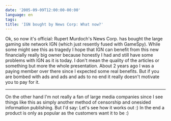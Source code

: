 ```yaml
---
date: '2005-09-09T12:00:00-00:00'
language: en
tags:
title: 'IGN bought by News Corp: What now?'
---
```



Ok, so now it's official: Rupert Murdoch's News Corp. has bought the large gaming site network IGN (which just resently fused with GameSpy). While some might see this as tragedy I hope that IGN can benefit from this new financially really big owner because honestly I had and still have some problems with IGN as it is today. I don't mean the quality of the articles or something but more the whole presentation. About 2 years ago I was a paying member over there since I expected some real benefits. But if you are bombed with ads and ads and ads to no end it really doesn't motivate you to pay for it.

-------------------------------



On the other hand I'm not really a fan of large media companies since I see things like this as simply another method of censorship and onesided information publishing. But I'd say: Let's see how it works out :) In the end a product is only as popular as the customers want it to be :)